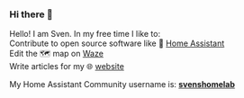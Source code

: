 ### Hi there 👋
Hello! I am Sven. In my free time I like to:<br>
Contribute to open source software like 🏡 [Home Assistant](http://dypodex.nl/sven/services/go.url.static/generic.ha)<br>
Edit the 🗺️ map on [Waze](https://www.waze.com/editor)<br>
Write articles for my 🌐 [website](http://www.dypodex.nl/sven/)

My Home Assistant Community username is: [**svenshomelab**](https://community.home-assistant.io/u/svenshomelab/summary)

